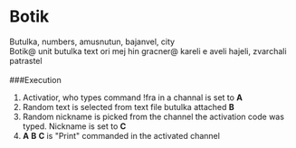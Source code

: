 # Botik
Butulka, numbers, amusnutun, bajanvel, city<br/>
Botik@ unit butulka text ori mej hin gracner@ kareli e aveli hajeli, zvarchali patrastel<br/>
<br/>
###Execution
1. Activatior, who types command !fra in a channal is set to **A**<br/>
2. Random text is selected from text file butulka attached **B**<br/>
3. Random nickname is picked from the channel the activation code was typed. Nickname is set to **C**<br/>
4. **A** **B** **C** is "Print" commanded in the activated channel
